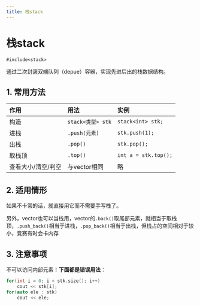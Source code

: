 ```yaml
---
title: 栈stack
---
```


# 栈stack

`#include<stack>`

通过二次封装双端队列（depue）容器，实现先进后出的栈数据结构。



## 1. 常用方法

| 作用               | 用法              | 实例                 |
| :----------------- | :---------------- | :------------------- |
| 构造               | `stack<类型> stk` | `stack<int> stk;`    |
| 进栈               | `.push(元素)`     | `stk.push(1);`       |
| 出栈               | `.pop()`          | `stk.pop();`         |
| 取栈顶             | `.top()`          | `int a = stk.top();` |
| 查看大小/清空/判空 | 与vector相同      | 略                   |



## 2. 适用情形

如果不卡常的话，就直接用它而不需要手写栈了。

另外，vector也可以当栈用，vector的`.back()`取尾部元素，就相当于取栈顶，`.push_back()`相当于进栈，`.pop_back()`相当于出栈，但栈占的空间相对于较小，竞赛有时会卡内存



## 3. 注意事项

不可以访问内部元素！**下面都是错误用法**：

```cpp
for(int i = 0; i < stk.size(); i++)
    cout << stk[i];
for(auto ele : stk)
    cout << ele;
```



